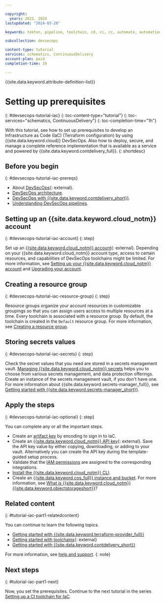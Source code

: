 ```yaml
---

copyright:
  years: 2023, 2024
lastupdated: "2024-03-20"

keywords: tekton, pipeline, toolchain, cd, ci, cc, automate, automation, continuous delivery, continuous integration, continuous compliance, devsecops tutorial, devsecops, devops, shift-left, shift left, secure devops, infrastructure-as-code, iac, terraform, schematics

subcollection: devsecops

content-type: tutorial
services: schematics, ContinuousDelivery
account-plan: paid
completion-time: 1h

---
```


{{site.data.keyword.attribute-definition-list}}

# Setting up prerequisites
{: #devsecops-tutorial-iac}
{: toc-content-type="tutorial"}
{: toc-services="schematics, ContinuousDelivery"}
{: toc-completion-time="1h"}

With this tutorial, see how to set up prerequisites to develop an Infrastructure as Code (IaC) (Terraform configuration) by using {{site.data.keyword.cloud}} DevSecOps. Also how to deploy, secure, and manage a complete reference implementation that is available as a service and powered by {{site.data.keyword.contdelivery_full}}.
{: shortdesc}

## Before you begin
{: #devsecops-tutorial-iac-prereqs}

* About [DevSecOps](https://www.ibm.com/think/topics/devsecops){: external}.
* [DevSecOps architecture](/docs/devsecops?topic=devsecops-cd-devsecops-arch).
* [DevSecOps with {{site.data.keyword.contdelivery_short}}](/docs/devsecops?topic=devsecops-devsecops_intro).
* [Understanding DevSecOps pipelines](/docs/devsecops?topic=devsecops-cd-devsecops-pipelines).

## Setting up an {{site.data.keyword.cloud_notm}} account
{: #devsecops-tutorial-iac-account}
{: step}

Set up an [{{site.data.keyword.cloud_notm}} account](/registration){: external}. Depending on your {{site.data.keyword.cloud_notm}} account type, access to certain resources, and capabilities of DevSecOps toolchains might be limited. For more information, see [Setting up your {{site.data.keyword.cloud_notm}} account](/docs/account?topic=account-account-getting-started) and [Upgrading your account](/docs/account?topic=account-upgrading-account).

## Creating a resource group
{: #devsecops-tutorial-iac-resource-group}
{: step}

Resource groups organize your account resources in customizable groupings so that you can assign users access to multiple resources at a time. Every toolchain is associated with a resource group. By default, the toolchain is created in the `Default` resource group. For more information, see [Creating a resource group](/docs/account?topic=account-rgs&interface=ui#create_rgs).

## Storing secrets values
{: #devsecops-tutorial-iac-secrets}
{: step}

Check the secret values that you need are stored in a secrets management vault. [Managing {{site.data.keyword.cloud_notm}} secrets](/docs/secrets-manager?topic=secrets-manager-use-case-kubernetes-secrets) helps you to choose from various secrets management, and data protection offerings. Create an instance of the secrets management vault, if you don't have one. For more information about {{site.data.keyword.secrets-manager_full}}, see [Getting started with {{site.data.keyword.secrets-manager_short}}](/docs/secrets-manager?topic=secrets-manager-getting-started).

## Apply the steps
{: #devsecops-tutorial-iac-optional}
{: step}

You can complete any or all the important steps.

- Create an [artifact key](/docs/devsecops?topic=devsecops-devsecops-image-signing) by encoding to sign in to IaC.
- Create an [{{site.data.keyword.cloud_notm}} API key](https://cloud.ibm.com/iam/apikeys){: external}. Save the API key value by either copying, downloading, or adding to your vault. Alternatively you can create the API key during the template-guided setup process.
- Validate that the [IAM permissions](/docs/devsecops?topic=devsecops-iam-permissions) are assigned to the corresponding integrations.
- [Install the {{site.data.keyword.cloud_notm}} CLI](/docs/cli?topic=cli-install-ibmcloud-cli).
- Create an [{{site.data.keyword.cos_full}} instance and bucket](/docs/devsecops?topic=devsecops-cd-devsecops-cos-config). For more information, see [What is {{site.data.keyword.cloud_notm}} {{site.data.keyword.objectstorageshort}}](/docs/cloud-object-storage?topic=cloud-object-storage-about-cloud-object-storage)?

## Related content
{: #tutorial-iac-part1-relatedcontent}

You can continue to learn the following topics.

* [Getting started with {{site.data.keyword.terraform-provider_full}}](/docs/ibm-cloud-provider-for-terraform?topic=ibm-cloud-provider-for-terraform-getting-started)
* [Getting started with toolchains](https://cloud.ibm.com/devops/getting-started){: external}
* [Getting started with {{site.data.keyword.contdelivery_short}}](/docs/ContinuousDelivery?topic=ContinuousDelivery-help-and-support)

For more information, see [help and support](/docs/devsecops?topic=devsecops-gettinghelp).
{: note}

## Next steps
{: #tutorial-iac-part1-next}

Now, you set the prerequisites. Continue to the next tutorial in the series [Setting up a CI toolchain for IaC](/docs/devsecops-working?topic=devsecops-working-devsecops-tutorial-iac-ci). 
